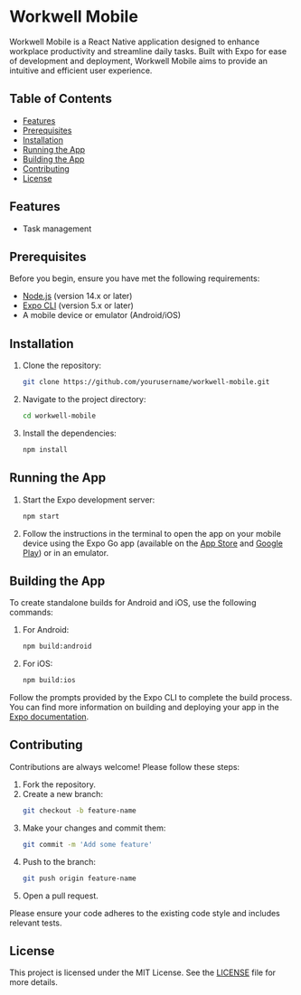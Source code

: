 # Workwell Mobile

Workwell Mobile is a React Native application designed to enhance workplace productivity and streamline daily tasks. Built with Expo for ease of development and deployment, Workwell Mobile aims to provide an intuitive and efficient user experience.

## Table of Contents

- [Features](#features)
- [Prerequisites](#prerequisites)
- [Installation](#installation)
- [Running the App](#running-the-app)
- [Building the App](#building-the-app)
- [Contributing](#contributing)
- [License](#license)

## Features

- Task management

## Prerequisites

Before you begin, ensure you have met the following requirements:

- [Node.js](https://nodejs.org/) (version 14.x or later)
- [Expo CLI](https://docs.expo.dev/get-started/installation/) (version 5.x or later)
- A mobile device or emulator (Android/iOS)

## Installation

1. Clone the repository:
    ```bash
    git clone https://github.com/yourusername/workwell-mobile.git
    ```
2. Navigate to the project directory:
    ```bash
    cd workwell-mobile
    ```
3. Install the dependencies:
    ```bash
    npm install
    ```

## Running the App

1. Start the Expo development server:
    ```bash
    npm start
    ```
2. Follow the instructions in the terminal to open the app on your mobile device using the Expo Go app (available on the [App Store](https://apps.apple.com/app/expo-go/id982107779) and [Google Play](https://play.google.com/store/apps/details?id=host.exp.exponent)) or in an emulator.

## Building the App

To create standalone builds for Android and iOS, use the following commands:

1. For Android:
    ```bash
    npm build:android
    ```

2. For iOS:
    ```bash
    npm build:ios
    ```

Follow the prompts provided by the Expo CLI to complete the build process. You can find more information on building and deploying your app in the [Expo documentation](https://docs.expo.dev/distribution/building-standalone-apps/).

## Contributing

Contributions are always welcome! Please follow these steps:

1. Fork the repository.
2. Create a new branch:
    ```bash
    git checkout -b feature-name
    ```
3. Make your changes and commit them:
    ```bash
    git commit -m 'Add some feature'
    ```
4. Push to the branch:
    ```bash
    git push origin feature-name
    ```
5. Open a pull request.

Please ensure your code adheres to the existing code style and includes relevant tests.

## License

This project is licensed under the MIT License. See the [LICENSE](LICENSE) file for more details.
